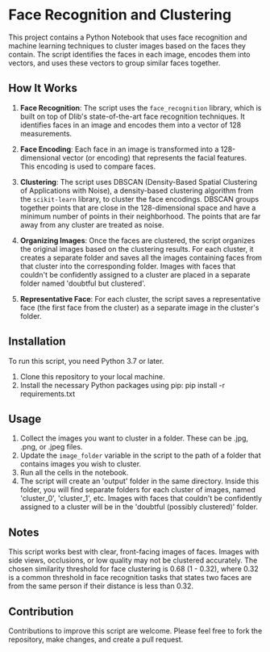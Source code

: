 # Face Recognition and Clustering

This project contains a Python Notebook that uses face recognition and machine learning techniques to cluster images based on the faces they contain. The script identifies the faces in each image, encodes them into vectors, and uses these vectors to group similar faces together.

## How It Works

1. **Face Recognition**: The script uses the `face_recognition` library, which is built on top of Dlib's state-of-the-art face recognition techniques. It identifies faces in an image and encodes them into a vector of 128 measurements.

2. **Face Encoding**: Each face in an image is transformed into a 128-dimensional vector (or encoding) that represents the facial features. This encoding is used to compare faces.

3. **Clustering**: The script uses DBSCAN (Density-Based Spatial Clustering of Applications with Noise), a density-based clustering algorithm from the `scikit-learn` library, to cluster the face encodings. DBSCAN groups together points that are close in the 128-dimensional space and have a minimum number of points in their neighborhood. The points that are far away from any cluster are treated as noise.

4. **Organizing Images**: Once the faces are clustered, the script organizes the original images based on the clustering results. For each cluster, it creates a separate folder and saves all the images containing faces from that cluster into the corresponding folder. Images with faces that couldn't be confidently assigned to a cluster are placed in a separate folder named 'doubtful but clustered'.

5. **Representative Face**: For each cluster, the script saves a representative face (the first face from the cluster) as a separate image in the cluster's folder.

## Installation

To run this script, you need Python 3.7 or later.

1. Clone this repository to your local machine.
2. Install the necessary Python packages using pip: pip install -r requirements.txt

## Usage

1. Collect the images you want to cluster in a folder. These can be .jpg, .png, or .jpeg files.
2. Update the `image_folder` variable in the script to the path of a folder that contains images you wish to cluster.
3. Run all the cells in the notebook.
4. The script will create an 'output' folder in the same directory. Inside this folder, you will find separate folders for each cluster of images, named 'cluster_0', 'cluster_1', etc. Images with faces that couldn't be confidently assigned to a cluster will be in the 'doubtful (possibly clustered)' folder.

## Notes

This script works best with clear, front-facing images of faces. Images with side views, occlusions, or low quality may not be clustered accurately. The chosen similarity threshold for face clustering is 0.68 (1 - 0.32), where 0.32 is a common threshold in face recognition tasks that states two faces are from the same person if their distance is less than 0.32.

## Contribution

Contributions to improve this script are welcome. Please feel free to fork the repository, make changes, and create a pull request.
